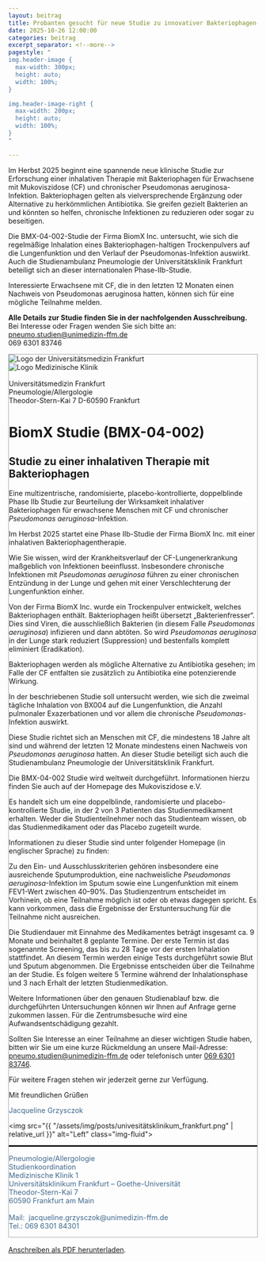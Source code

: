 ```yaml
---
layout: beitrag
title: Probanten gesucht für neue Studie zu innovativer Bakteriophagen-Therapie bei CF
date: 2025-10-26 12:00:00
categories: beitrag
excerpt_separator: <!--more-->
pagestyle: "
img.header-image {
  max-width: 300px;
  height: auto;
  width: 100%;
}

img.header-image-right {
  max-width: 200px;
  height: auto;
  width: 100%;
}
"

---
```


Im Herbst 2025 beginnt eine spannende neue klinische Studie zur Erforschung einer inhalativen Therapie mit Bakteriophagen für Erwachsene mit Mukoviszidose (CF) und chronischer Pseudomonas aeruginosa-Infektion.
Bakteriophagen gelten als vielversprechende Ergänzung oder Alternative zu herkömmlichen Antibiotika. Sie greifen gezielt Bakterien an und könnten so helfen, chronische Infektionen zu reduzieren oder sogar zu beseitigen.

<!--more-->

Die BMX-04-002-Studie der Firma BiomX Inc. untersucht, wie sich die regelmäßige Inhalation eines Bakteriophagen-haltigen Trockenpulvers auf die Lungenfunktion und den Verlauf der Pseudomonas-Infektion auswirkt.
Auch die Studienambulanz Pneumologie der Universitätsklinik Frankfurt beteiligt sich an dieser internationalen Phase-IIb-Studie.

Interessierte Erwachsene mit CF, die in den letzten 12 Monaten einen Nachweis von Pseudomonas aeruginosa hatten, können sich für eine mögliche Teilnahme melden.

**Alle Details zur Studie finden Sie in der nachfolgenden Ausschreibung.**<br>
Bei Interesse oder Fragen wenden Sie sich bitte an:<br>
<i class="fa-solid fa-envelope"></i> <a class="cf-a" href="mailto:pneumo.studien@unimedizin-ffm.de">pneumo.studien@unimedizin-ffm.de</a><br>
<i class="fa-solid fa-phone"></i> 069 6301 83746

<div class="p-2 px-sm-2 px-lg-5" style="border: 1px solid darkgrey;">

<div class="row mb-3 flex-nowrap">
  <div class="col-8 d-flex ">
      <img src="{{ "/assets/img/posts/univesitätsmedizin_frankfurt.png" | relative_url }}" alt="Logo der Universitätsmedizin Frankfurt" class="img-fluid header-image align-self-start mt-auto">
  </div>
  <div class="col-4 d-flex justify-content-end">
    <img src="{{ "/assets/img/posts/medizinische_klinik.png" | relative_url }}" alt="Logo Medizinische Klinik" class="img-fluid mt-auto header-image-right align-self-end">
  </div>
</div>
<p class="cf-contact-info" style="margin-top: 1rem">Universitätsmedizin Frankfurt<br>
  Pneumologie/Allergologie<br>
  Theodor-Stern-Kai 7 D-60590 Frankfurt
</p>

<h1>BiomX Studie (BMX-04-002)</h1>
  <h2>Studie zu einer inhalativen Therapie mit Bakteriophagen</h2>

  <p>Eine multizentrische, randomisierte, placebo-kontrollierte, doppelblinde Phase IIb Studie zur Beurteilung der Wirksamkeit inhalativer Bakteriophagen für erwachsene Menschen mit CF und chronischer <em>Pseudomonas aeruginosa</em>-Infektion.</p>

  <p>Im Herbst 2025 startet eine Phase IIb-Studie der Firma BiomX Inc. mit einer inhalativen Bakteriophagentherapie.</p>

  <p>Wie Sie wissen, wird der Krankheitsverlauf der CF-Lungenerkrankung maßgeblich von Infektionen beeinflusst. Insbesondere chronische Infektionen mit <em>Pseudomonas aeruginosa</em> führen zu einer chronischen Entzündung in der Lunge und gehen mit einer Verschlechterung der Lungenfunktion einher.</p>

  <p>Von der Firma BiomX Inc. wurde ein Trockenpulver entwickelt, welches Bakteriophagen enthält. Bakteriophagen heißt übersetzt „Bakterienfresser“. Dies sind Viren, die ausschließlich Bakterien (in diesem Falle <em>Pseudomonas aeruginosa</em>) infizieren und dann abtöten. So wird <em>Pseudomonas aeruginosa</em> in der Lunge stark reduziert (Suppression) und bestenfalls komplett eliminiert (Eradikation).</p>

  <p>Bakteriophagen werden als mögliche Alternative zu Antibiotika gesehen; im Falle der CF entfalten sie zusätzlich zu Antibiotika eine potenzierende Wirkung.</p>

  <p>In der beschriebenen Studie soll untersucht werden, wie sich die zweimal tägliche Inhalation von BX004 auf die Lungenfunktion, die Anzahl pulmonaler Exazerbationen und vor allem die chronische <em>Pseudomonas</em>-Infektion auswirkt.</p>

  <p>Diese Studie richtet sich an Menschen mit CF, die mindestens 18 Jahre alt sind und während der letzten 12 Monate mindestens einen Nachweis von <em>Pseudomonas aeruginosa</em> hatten. An dieser Studie beteiligt sich auch die Studienambulanz Pneumologie der Universitätsklinik Frankfurt.</p>

  <p>Die BMX-04-002 Studie wird weltweit durchgeführt. Informationen hierzu finden Sie auch auf der Homepage des Mukoviszidose e.V.</p>

  <p>Es handelt sich um eine doppelblinde, randomisierte und placebo-kontrollierte Studie, in der 2 von 3 Patienten das Studienmedikament erhalten. Weder die Studienteilnehmer noch das Studienteam wissen, ob das Studienmedikament oder das Placebo zugeteilt wurde.</p>

  <p>Informationen zu dieser Studie sind unter folgender Homepage (in englischer Sprache) zu finden:</p>

  <p>Zu den Ein- und Ausschlusskriterien gehören insbesondere eine ausreichende Sputumproduktion, eine nachweisliche <em>Pseudomonas aeruginosa</em>-Infektion im Sputum sowie eine Lungenfunktion mit einem FEV1-Wert zwischen 40–90%. Das Studienzentrum entscheidet im Vorhinein, ob eine Teilnahme möglich ist oder ob etwas dagegen spricht. Es kann vorkommen, dass die Ergebnisse der Erstuntersuchung für die Teilnahme nicht ausreichen.</p>

  <p>Die Studiendauer mit Einnahme des Medikamentes beträgt insgesamt ca. 9 Monate und beinhaltet 8 geplante Termine. Der erste Termin ist das sogenannte Screening, das bis zu 28 Tage vor der ersten Inhalation stattfindet. An diesem Termin werden einige Tests durchgeführt sowie Blut und Sputum abgenommen. Die Ergebnisse entscheiden über die Teilnahme an der Studie. Es folgen weitere 5 Termine während der Inhalationsphase und 3 nach Erhalt der letzten Studienmedikation.</p>

  <p>Weitere Informationen über den genauen Studienablauf bzw. die durchgeführten Untersuchungen können wir Ihnen auf Anfrage gerne zukommen lassen. Für die Zentrumsbesuche wird eine Aufwandsentschädigung gezahlt.</p>

  <p>Sollten Sie Interesse an einer Teilnahme an dieser wichtigen Studie haben, bitten wir Sie um eine kurze Rückmeldung an unsere Mail-Adresse:
    <a href="mailto:pneumo.studien@unimedizin-ffm.de">pneumo.studien@unimedizin-ffm.de</a>
    oder telefonisch unter <a href="tel:+4969630183746">069 6301 83746</a>.
  </p>

  <p>Für weitere Fragen stehen wir jederzeit gerne zur Verfügung.</p>

  <p>Mit freundlichen Grüßen</p>

  <p style="font-size: 0.9rem; color: #41698D;" >Jacqueline Grzysczok</p>

  <img src="{{ "/assets/img/posts/univesitätsklinikum_frankfurt.png" | relative_url }}" alt="Left" class="img-fluid">

  <hr style="border: 1px solid black; margin: 0.5rem 0;">
  <p class="cf-contact-info" style="font-size: 0.9rem; color: #41698D;">
  Pneumologie/Allergologie<br>
  Studienkoordination<br>
  Medizinische Klinik 1<br>
  Universitätsklinikum Frankfurt – Goethe-Universität<br>
  Theodor-Stern-Kai 7<br>
  60590 Frankfurt am Main<br>
  <br>
  Mail:  jacqueline.grzysczok@unimedizin-ffm.de<br>
  Tel.: 069 6301 84301
  </p>
</div>

<p style="margin-top: 1rem;">
  <a href="{{ "/assets/downloads/Anscheiben_Biom-X-Studie.pdf" | relative_url }}" download>Anschreiben als PDF herunterladen</a>.
</p>
